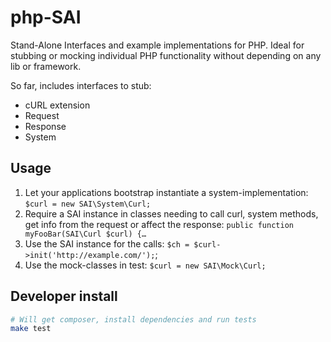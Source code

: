 php-SAI
=======

Stand-Alone Interfaces and example implementations for PHP. Ideal for stubbing or mocking
individual PHP functionality without depending on any lib or framework.

So far, includes interfaces to stub:
* cURL extension
* Request
* Response
* System


Usage
-----

1. Let your applications bootstrap instantiate a system-implementation:
   `$curl = new SAI\System\Curl;`
2. Require a SAI instance in classes needing to call curl, system methods, get info from the
   request or affect the response: `public function myFooBar(SAI\Curl $curl) {…`
3. Use the SAI instance for the calls: `$ch = $curl->init('http://example.com/');`;
4. Use the mock-classes in test: `$curl = new SAI\Mock\Curl;`


Developer install
-----------------

```bash
# Will get composer, install dependencies and run tests
make test
```
